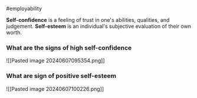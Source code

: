 #employability 

**Self-confidence** is a feeling of trust in one's abilities, qualities, and judgement.
**Self-esteem** is an individual's subjective evaluation of their own worth.

### What are the signs of high self-confidence
![[Pasted image 20240607095354.png]]

### What are sign of positive self-esteem
![[Pasted image 20240607100226.png]]